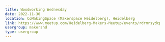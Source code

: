```yaml
---
title: Woodworking Wednesday
date: 2022-11-30
location: CoMakingSpace (Makerspace Heidelberg), Heidelberg
link: https://www.meetup.com/Heidelberg-Makers-Meetup/events/rdrmrsydcpbnc/
usergroup: makershd
type: usergroup
---
```


